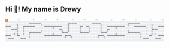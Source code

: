 <!-- ## Hi there 👋 -->

<h2 align="left">Hi 👋! My name is Drewy</h2>


<!--
**Vignou/Vignou** is a ✨ _special_ ✨ repository because its `README.md` (this file) appears on your GitHub profile.

Here are some ideas to get you started:

- 🔭 I’m currently working on ...
- 🌱 I’m currently learning ...
- 👯 I’m looking to collaborate on ...
- 🤔 I’m looking for help with ...
- 💬 Ask me about ...
- 📫 How to reach me: ...
- 😄 Pronouns: ...
- ⚡ Fun fact: ...
-->


<picture>
  <source media="(prefers-color-scheme: dark)" srcset="https://raw.githubusercontent.com/Vignou/Vignou/output/pacman-contribution-graph-dark.svg">
  <source media="(prefers-color-scheme: light)" srcset="https://raw.githubusercontent.com/Vignou/Vignou/output/pacman-contribution-graph.svg">
  <img alt="pacman contribution graph" src="https://raw.githubusercontent.com/Vignou/Vignou/output/pacman-contribution-graph.svg">
</picture>
